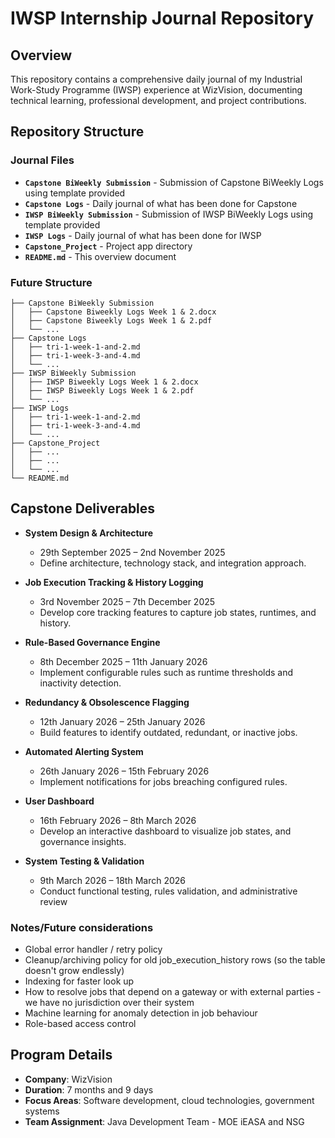 # IWSP Internship Journal Repository

## Overview
This repository contains a comprehensive daily journal of my Industrial Work-Study Programme (IWSP) experience at WizVision, documenting technical learning, professional development, and project contributions.

## Repository Structure

### Journal Files
- **`Capstone BiWeekly Submission`** - Submission of Capstone BiWeekly Logs using template provided
- **`Capstone Logs`** - Daily journal of what has been done for Capstone
- **`IWSP BiWeekly Submission`** - Submission of IWSP BiWeekly Logs using template provided
- **`IWSP Logs`** - Daily journal of what has been done for IWSP
- **`Capstone_Project`** - Project app directory
- **`README.md`** - This overview document

### Future Structure
```
├── Capstone BiWeekly Submission
│   ├── Capstone Biweekly Logs Week 1 & 2.docx
│   ├── Capstone Biweekly Logs Week 1 & 2.pdf
│   └── ...
├── Capstone Logs
│   ├── tri-1-week-1-and-2.md
│   ├── tri-1-week-3-and-4.md
│   └── ...
├── IWSP BiWeekly Submission
│   ├── IWSP Biweekly Logs Week 1 & 2.docx
│   ├── IWSP Biweekly Logs Week 1 & 2.pdf
│   └── ...
├── IWSP Logs
│   ├── tri-1-week-1-and-2.md
│   ├── tri-1-week-3-and-4.md
│   └── ...
├── Capstone_Project
│   ├── ...
│   ├── ...
│   └── ...
└── README.md
```

## Capstone Deliverables
- **System Design & Architecture**
    - 29th September 2025 – 2nd November 2025
    - Define architecture, technology stack, and integration approach.
- **Job Execution Tracking & History Logging**
    - 3rd November 2025 – 7th December 2025
    - Develop core tracking features to capture job states, runtimes, and history.

- **Rule-Based Governance Engine**
    - 8th December 2025 – 11th January 2026
    - Implement configurable rules such as runtime thresholds and inactivity detection.

- **Redundancy & Obsolescence Flagging**
    - 12th January 2026 – 25th January 2026
    - Build features to identify outdated, redundant, or inactive jobs.

- **Automated Alerting System**
    - 26th January 2026 – 15th February 2026
    - Implement notifications for jobs breaching configured rules.

- **User Dashboard**
    - 16th February 2026 – 8th March 2026
    - Develop an interactive dashboard to visualize job states, and governance insights.

- **System Testing & Validation**
    - 9th March 2026 – 18th March 2026
    - Conduct functional testing, rules validation, and administrative review

### Notes/Future considerations
- Global error handler / retry policy
- Cleanup/archiving policy for old job_execution_history rows (so the table doesn't grow endlessly)
- Indexing for faster look up
- How to resolve jobs that depend on a gateway or with external parties - we have no jurisdiction over their system
- Machine learning for anomaly detection in job behaviour
- Role-based access control

## Program Details
- **Company**: WizVision
- **Duration**: 7 months and 9 days
- **Focus Areas**: Software development, cloud technologies, government systems
- **Team Assignment**: Java Development Team - MOE iEASA and NSG